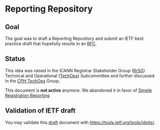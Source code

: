 Reporting Repository
=================

## Goal
The goal was to draft a Reporting Repository and submit an IETF best practice draft that hopefully results in an [RFC].

## Status
This idea was raised in the ICANN Registrar Stakeholder Group ([RrSG]) Technical and Operational ([TechOps]) Subcommittee and further discussed in the [CPH TechOps] Group.

This document is **not active** anymore. We abandoned it in favor of [Simple Registration Reporting].

## Validation of IETF draft
You may validate this [draft] document with https://tools.ietf.org/tools/idnits/.

[RFC]: https://en.wikipedia.org/wiki/Request_for_Comments
[RrSG]: https://rrsg.org/
[TechOps]: https://rrsg.org/working-groups/
[CPH TechOps]: https://bestpractice.domains
[draft]: /draft-mcpherson-sattler-reporting-repository.txt
[Simple Registration Reporting]: https://datatracker.ietf.org/doc/draft-ietf-regext-simple-registration-reporting/
